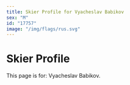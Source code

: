 ```yaml
---
title: Skier Profile for Vyacheslav Babikov
sex: "M"
id: "17757"
image: "/img/flags/rus.svg" 
---
```


# Skier Profile

This page is for: Vyacheslav Babikov.
    
